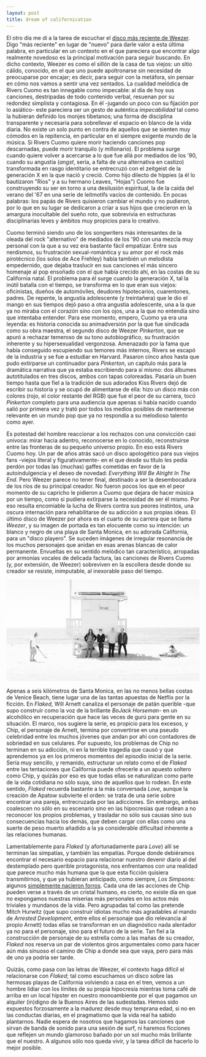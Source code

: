 ```yaml
---
layout: post
title: dream of californication
---
```


El otro día me di a la tarea de escuchar el [disco más reciente de Weezer](http://www.deezer.com/album/12737712). Digo "más reciente" en lugar de "nuevo" para darle valor a esta última palabra, en particular en un contexto en el que pareciera que encontrar algo realmente novedoso es la principal motivación para seguir buscando. En dicho contexto, Weezer es como el sillón de la casa de tus viejos: un sitio cálido, conocido, en el que uno puede apoltronarse sin necesidad de preocuparse por encajar; es decir, para seguir con la metáfora, sin pensar en cómo nos vamos a sentir una vez sentados. La cualidad melódica de Rivers Cuomo es tan innegable como impecable: al día de hoy sus canciones, destripadas de todo contenido verbal, resuenan por su redondez simplista y contagiosa. En él -jugando un poco con su fijación por lo asiático- este pareciera ser un gesto de auténtica *impecabilidad* tal como la hubieran definido los monjes tibetanos; una forma de disciplina transparente y necesaria para sobrellevar el espacio en blanco de la vida diaria. No existe un solo punto en contra de aquellos que se sienten muy cómodos en la repitencia, en particular en el siempre exigente mundo de la música. Si Rivers Cuomo quiere morir haciendo canciones pop descarnadas, puede morir tranquilo (y millonario). El problema surge cuando quiere volver a acercarse a lo que fue allá por mediados de los '90, cuando su angustia (*angst*, sería, a falta de una alternativa en castizo) transformada en rasgo identitario se entrecruzó con el zeitgeist de la generación X en la que nació y creció. Como hijo dilecto de hippies (a él lo bautizaron "Ríos" y a su hermano Leaves, "Hojas") Cuomo fue construyendo su ser en torno a una desilusión espiritual, la de la caída del verano del '67 en una serie de leitmotifs vacíos de contenido. En pocas palabras: los papás de Rivers quisieron cambiar el mundo y no pudieron, por lo que en su lugar se dedicaron a criar a sus hijos que crecieron en la amargura inocultable del sueño roto, que sobrevivía en estructuras disciplinarias leves y ámbitos muy propicios para lo creativo.

Cuomo terminó siendo uno de los songwriters más interesantes de la oleada del rock "alternativo" de mediados de los '90 con una mezcla muy personal con la que a su vez era bastante fácil empatizar. Entre sus nerd*ismos*, su frustración sexual-romántica y su amor por el rock más pirotécnico (los solos de Ace Frehley) había también un melodista empedernido, que dejaba traslucir en sus canciones el más sincero homenaje al pop ensoñado con el que había crecido ahí, en las costas de su California natal. El problema para él surge cuando la generación X, tal la inútil batalla con el tiempo, se transforma en lo que eran sus viejos: oficinistas, dueños de automóviles, deudores hipotecarios, cuarentones, padres. De repente, la angustia adolescente (y treintañera) que le dio el mango en sus tiempos dejó paso a otra angustia adolescente, una a la que ya no miraba con el corazón sino con los ojos, una a la que no entendía sino que intentaba entender. Para ese momento, empero, Cuomo ya era una leyenda: es historia conocida su animadversión por la que fue sindicada como su obra maestra, el segundo disco de Weezer *Pinkerton*, que se apuró a rechazar temeroso de su tono autobiográfico, su frustración inherente y su hipersexualidad vergonzosa. Amenazado por la fama que había conseguido escupiendo sus temores más internos, Rivers se escapó de la industria y se fue a estudiar en Harvard. Pasaron cinco años hasta que pudo extirparse un continuador para *Pinkerton*, un capítulo más para la dramática narrativa que ya estaba escribiendo para sí mismo: dos álbumes autotitulados en tres discos, ambos con tapas coloreadas. Pasaría un buen tiempo hasta que fiel a la tradición de sus adorados Kiss Rivers dejó de escribir su historia y se ocupó de alimentarse de ella: hizo un disco más con colores (rojo, el color restante del RGB) que fue el peor de su carrera, tocó *Pinkerton* completo para una audiencia que apenas si había nacido cuando salió por primera vez y trató por todos los medios posibles de mantenerse relevante en un mundo pop que ya no respondía a su melodioso talento como ayer.

Es potestad del hombre reaccionar a los rechazos con una convicción casi unívoca: mirar hacia adentro, reconocerse en lo conocido, reconstruirse entre las fronteras de su pequeño universo propio. En eso está Rivers Cuomo hoy. Un par de años atrás sacó un disco apologético para sus viejos fans -viejos literal y figurativamente- en el que desde su título les pedía perdón por todas las (muchas) gaffes cometidas en favor de la autoindulgencia y el deseo de novedad: *Everything Will Be Alright In The End*. Pero Weezer parece no tener final, destinado a ser la desembocadura de los ríos de su principal creador. No fueron pocos los que en el peor momento de su capricho le pidieron a Cuomo que dejara de hacer música por un tiempo, como si pudiera extirparse la necesidad de ser él mismo. Por eso resulta encomiable la lucha de Rivers contra sus peores instintos, una oscura internación para rehabilitarse de su adicción a sus propias ideas. El último disco de Weezer por ahora es el cuarto de su carrera que se llama *Weezer*, y su imagen de portada es tan elocuente como su intención: un blanco y negro de una playa de Santa Monica, en su adorada California, para un "disco playero". Se suceden imágenes de irregular resonancia de los muchos personajes que anidan en esas arenas blancas de calor permanente. Envueltas en su sentido melódico tan característico, arropadas por armonías vocales de delicada factura, las canciones de Rivers Cuomo (y, por extensión, de Weezer) sobreviven en la escollera desde donde su creador se resiste, inimputable, al inexorable paso del tiempo.

![=w=](https://raw.githubusercontent.com/irigoin/irigoin.github.io/master/images/%3Dw%3D.jpg)

Apenas a seis kilómetros de Santa Monica, en las no menos bellas costas de Venice Beach, tiene lugar una de las tantas apuestas de Netflix por la ficción. En *Flaked*, Will Arnett canaliza el personaje de patán querible -que supo construir como la voz de la brillante *BoJack Horseman*- en un alcohólico en recuperación que hace las veces de gurú para gente en su situación. El marco, nos sugiere la serie, es propicio para los excesos, y Chip, el personaje de Arnett, termina por convertirse en una pseudo celebridad entre los muchos jóvenes que andan por ahí con contadores de sobriedad en sus celulares. Por supuesto, los problemas de Chip no terminan en su adicción, ni en la terrible tragedia que causó y que aprendemos ya en los primeros momentos del episodio inicial de la serie. Sería muy sencillo, y remanido, estructurar un relato como el de *Flaked* entre las tentaciones que California puede ofrecerle a un apuesto soltero como Chip, y quizás por eso es que todas ellas se naturalizan como parte de la vida cotidiana no sólo suya, sino de aquellos que lo rodean. En este sentido, *Flaked* recuerda bastante a la más conversada *Love*, aunque la creación de Apatow subvierte el orden: se trata de una serie sobre encontrar una pareja, entrecruzada por las adicciones. Sin embargo, ambas coalescen no sólo en su escenario sino en las hipocresías que rodean a no reconocer los propios problemas, y trasladar no sólo sus causas sino sus consecuencias hacia los demás, que deben cargar con ellas como una suerte de peso muerto añadido a la ya considerable dificultad inherente a las relaciones humanas.

Lamentablemente para *Flaked* (y afortunadamente para *Love*) allí se terminan las simpatías, y también las empatías. Porque donde debiéramos encontrar el necesario espacio para relacionar nuestro devenir diario al del destemplado pero querible protagonista, nos enfrentamos con una realidad que parece mucho más humana que la que esta ficción quisiera transmitirnos, y que ya hubieran anticipado, como siempre, *Los Simpsons*: algunos [simplemente nacieron forros](https://frinkiac.com/meme/S05E17/1308189.jpg?b64lines=IEJVVCwgTElLRSBQRU9QTEUsIFNPTUUgT0YKIFRIRU0gQVJFIEpVU1QgSkVSS1Mu). Cada una de las acciones de Chip pueden verse a través de un cristal humano, es cierto, no existe día en que no expongamos nuestras miserias más personales en los actos más triviales y mundanos de la vida. Pero agrupadas tal como las pretende Mitch Hurwitz (que supo construir idiotas mucho más agradables al mando de *Arrested Development*, entre ellos el personaje que dio relevancia al propio Arnett) todas ellas se transforman en un diagnóstico nada alentador ya no para el personaje, sino para el futuro de la serie. Tan fiel a la construcción de personaje de su estrella como a las mañas de su creador, *Flaked* nos reserva un par de violentos giros argumentales como para hacer aún más sinuoso el camino de Chip a donde sea que vaya, pero para más de uno ya podría ser tarde.

Quizás, como pasa con las letras de Weezer, el contexto haga difícil el relacionarse con *Flaked*; tal como escuchamos un disco sobre las hermosas playas de California volviendo a casa en el tren, vemos a un hombre lidiar con los límites de su propia hipocresía mientras toma café de arriba en un local hipster en nuestro monoambiente por el que pagamos un alquiler (in)digno de la Buenos Aires de las sudestadas. Hemos sido expuestos forzosamente a la madurez desde muy temprana edad, si no en las conductas diarias, en el pragmatismo que la vida real ha sabido plantarnos. Nadie espera de nosotros que hagamos las canciones que sirvan de banda de sonido para una sesión de surf, ni haremos ficciones que reflejen un mundo glamoroso bañado por un sol mucho más brillante que el nuestro. A algunos sólo nos queda vivir, y la tarea difícil de hacerlo lo mejor posible.